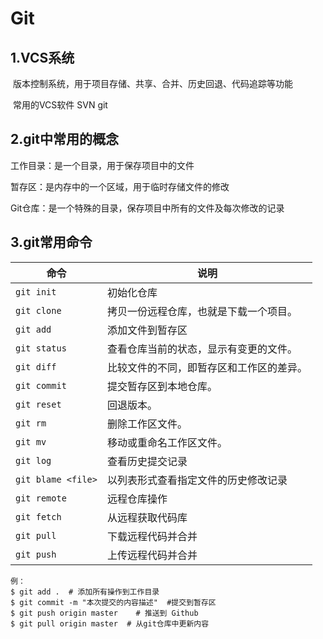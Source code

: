 # **Git**

## 1.VCS系统

​	版本控制系统，用于项目存储、共享、合并、历史回退、代码追踪等功能

​	常用的VCS软件  SVN  git

## 2.git中常用的概念

工作目录：是一个目录，用于保存项目中的文件

暂存区：是内存中的一个区域，用于临时存储文件的修改

Git仓库：是一个特殊的目录，保存项目中所有的文件及每次修改的记录



## 3.git常用命令

| 命令               | 说明                                     |
| ------------------ | ---------------------------------------- |
| `git init`         | 初始化仓库                               |
| `git clone`        | 拷贝一份远程仓库，也就是下载一个项目。   |
| `git add`          | 添加文件到暂存区                         |
| `git status`       | 查看仓库当前的状态，显示有变更的文件。   |
| `git diff`         | 比较文件的不同，即暂存区和工作区的差异。 |
| `git commit`       | 提交暂存区到本地仓库。                   |
| `git reset`        | 回退版本。                               |
| `git rm`           | 删除工作区文件。                         |
| `git mv`           | 移动或重命名工作区文件。                 |
| `git log`          | 查看历史提交记录                         |
| `git blame <file>` | 以列表形式查看指定文件的历史修改记录     |
| `git remote`       | 远程仓库操作                             |
| `git fetch`        | 从远程获取代码库                         |
| `git pull`         | 下载远程代码并合并                       |
| `git push`         | 上传远程代码并合并                       |

```
例：
$ git add .  # 添加所有操作到工作目录
$ git commit -m "本次提交的内容描述"  #提交到暂存区
$ git push origin master    # 推送到 Github
$ git pull origin master  # 从git仓库中更新内容
```

